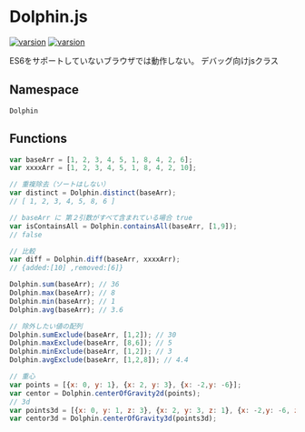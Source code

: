 # Dolphin.js
[![varsion](https://img.shields.io/badge/varsion-0.0.1-blue.svg?style=flat-square)](VERSION) [![varsion](https://img.shields.io/badge/License-GPLv3-blue.svg?style=flat-square)](LICENSE)

ES6をサポートしていないブラウザでは動作しない。
デバッグ向けjsクラス

## Namespace
`Dolphin`

## Functions
```js
var baseArr = [1, 2, 3, 4, 5, 1, 8, 4, 2, 6];
var xxxxArr = [1, 2, 3, 4, 5, 1, 8, 4, 2, 10];

// 重複除去（ソートはしない）
var distinct = Dolphin.distinct(baseArr);
// [ 1, 2, 3, 4, 5, 8, 6 ]

// baseArr に 第２引数がすべて含まれている場合 true
var isContainsAll = Dolphin.containsAll(baseArr, [1,9]);
// false

// 比較
var diff = Dolphin.diff(baseArr, xxxxArr);
// {added:[10] ,removed:[6]}

Dolphin.sum(baseArr); // 36
Dolphin.max(baseArr); // 8
Dolphin.min(baseArr); // 1
Dolphin.avg(baseArr); // 3.6

// 除外したい値の配列
Dolphin.sumExclude(baseArr, [1,2]); // 30
Dolphin.maxExclude(baseArr, [8,6]); // 5
Dolphin.minExclude(baseArr, [1,2]); // 3
Dolphin.avgExclude(baseArr, [1,2,8]); // 4.4

// 重心
var points = [{x: 0, y: 1}, {x: 2, y: 3}, {x: -2,y: -6}];
var centor = Dolphin.centerOfGravity2d(points);
// 3d
var points3d = [{x: 0, y: 1, z: 3}, {x: 2, y: 3, z: 1}, {x: -2,y: -6, z: 5}];
var centor3d = Dolphin.centerOfGravity3d(points3d);
```
